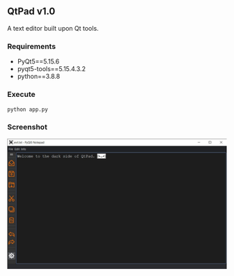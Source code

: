 ## QtPad v1.0
A text editor built upon Qt tools.

### Requirements
- PyQt5==5.15.6
- pyqt5-tools==5.15.4.3.2
- python==3.8.8

### Execute
```
python app.py
```

### Screenshot
![QtPad screenshot](https://github.com/oron-sinaa/text-editor-qt/blob/main/snaps/dark_mode_ss.jpg)
